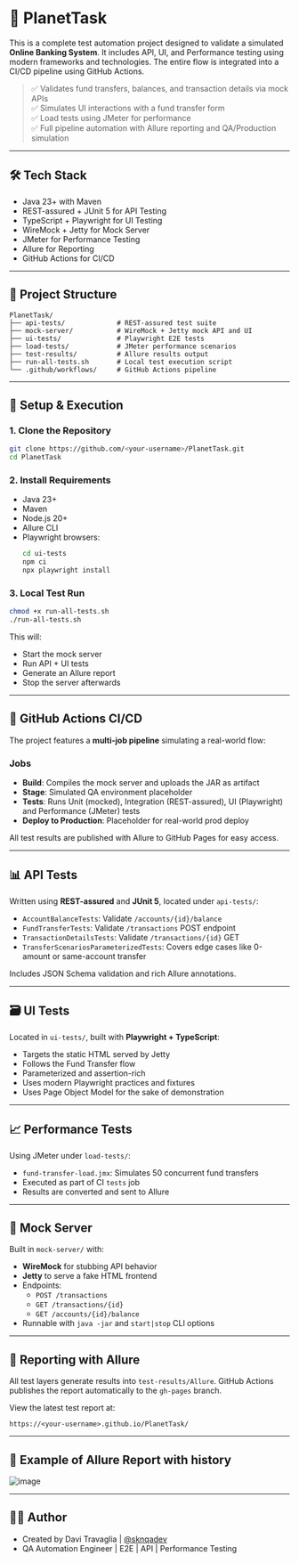 # 🌌 PlanetTask

This is a complete test automation project designed to validate a simulated **Online Banking System**. It includes API, UI, and Performance testing using modern frameworks and technologies. The entire flow is integrated into a CI/CD pipeline using GitHub Actions.

> ✅ Validates fund transfers, balances, and transaction details via mock APIs  
> ✅ Simulates UI interactions with a fund transfer form  
> ✅ Load tests using JMeter for performance  
> ✅ Full pipeline automation with Allure reporting and QA/Production simulation

---

## 🛠️ Tech Stack

- Java 23+ with Maven
- REST-assured + JUnit 5 for API Testing
- TypeScript + Playwright for UI Testing
- WireMock + Jetty for Mock Server
- JMeter for Performance Testing
- Allure for Reporting
- GitHub Actions for CI/CD

---

## 🚧 Project Structure

```
PlanetTask/
├── api-tests/             # REST-assured test suite
├── mock-server/           # WireMock + Jetty mock API and UI
├── ui-tests/              # Playwright E2E tests
├── load-tests/            # JMeter performance scenarios
├── test-results/          # Allure results output
├── run-all-tests.sh       # Local test execution script
└── .github/workflows/     # GitHub Actions pipeline
```

---

## 🔧 Setup & Execution

### 1. Clone the Repository
```bash
git clone https://github.com/<your-username>/PlanetTask.git
cd PlanetTask
```

### 2. Install Requirements
- Java 23+
- Maven
- Node.js 20+
- Allure CLI
- Playwright browsers:
  ```bash
  cd ui-tests
  npm ci
  npx playwright install
  ```

### 3. Local Test Run
```bash
chmod +x run-all-tests.sh
./run-all-tests.sh
```
This will:
- Start the mock server
- Run API + UI tests
- Generate an Allure report
- Stop the server afterwards

---

## 🚀 GitHub Actions CI/CD

The project features a **multi-job pipeline** simulating a real-world flow:

### Jobs
- **Build**: Compiles the mock server and uploads the JAR as artifact
- **Stage**: Simulated QA environment placeholder
- **Tests**: Runs Unit (mocked), Integration (REST-assured), UI (Playwright) and Performance (JMeter) tests
- **Deploy to Production**: Placeholder for real-world prod deploy

All test results are published with Allure to GitHub Pages for easy access.

---

## 📊 API Tests

Written using **REST-assured** and **JUnit 5**, located under `api-tests/`:

- `AccountBalanceTests`: Validate `/accounts/{id}/balance`
- `FundTransferTests`: Validate `/transactions` POST endpoint
- `TransactionDetailsTests`: Validate `/transactions/{id}` GET
- `TransferScenariosParameterizedTests`: Covers edge cases like 0-amount or same-account transfer

Includes JSON Schema validation and rich Allure annotations.

---

## 🗃️ UI Tests

Located in `ui-tests/`, built with **Playwright + TypeScript**:

- Targets the static HTML served by Jetty
- Follows the Fund Transfer flow
- Parameterized and assertion-rich
- Uses modern Playwright practices and fixtures
- Uses Page Object Model for the sake of demonstration

---

## 📈 Performance Tests

Using JMeter under `load-tests/`:

- `fund-transfer-load.jmx`: Simulates 50 concurrent fund transfers
- Executed as part of CI `tests` job
- Results are converted and sent to Allure

---

## 📘 Mock Server

Built in `mock-server/` with:

- **WireMock** for stubbing API behavior
- **Jetty** to serve a fake HTML frontend
- Endpoints:
  - `POST /transactions`
  - `GET /transactions/{id}`
  - `GET /accounts/{id}/balance`
- Runnable with `java -jar` and `start|stop` CLI options

---

## 🏡 Reporting with Allure

All test layers generate results into `test-results/Allure`. GitHub Actions publishes the report automatically to the `gh-pages` branch.

View the latest test report at:
```
https://<your-username>.github.io/PlanetTask/
```

---

## 📜 Example of Allure Report with history
![image](https://github.com/user-attachments/assets/685bc644-461d-482b-a67e-2009d6f73a37)


---

## 🧑‍💻 Author

- Created by Davi Travaglia | [@sknqadev](https://github.com/sknqadev)
- QA Automation Engineer | E2E | API | Performance Testing

